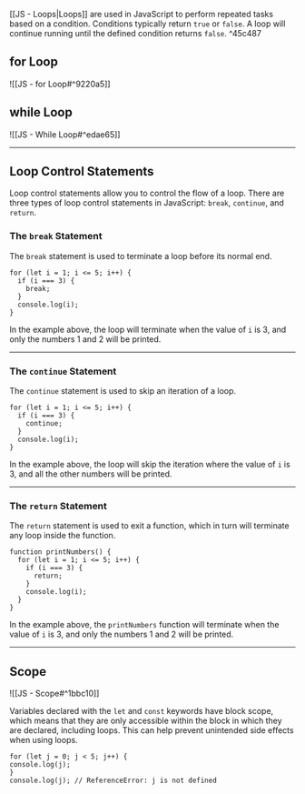 [[JS - Loops|Loops]] are used in JavaScript to perform repeated tasks based on a condition. Conditions typically return `true` or `false`. A loop will continue running until the defined condition returns `false`. ^45c487

## for Loop
![[JS - for Loop#^9220a5]]

## while Loop
![[JS - While Loop#^edae65]]

---

## Loop Control Statements

Loop control statements allow you to control the flow of a loop. There are three types of loop control statements in JavaScript: `break`, `continue`, and `return`.

### The `break` Statement

The `break` statement is used to terminate a loop before its normal end.

```JS
for (let i = 1; i <= 5; i++) {
  if (i === 3) {
    break;
  }
  console.log(i);
}
```

In the example above, the loop will terminate when the value of `i` is 3, and only the numbers 1 and 2 will be printed.

---

### The `continue` Statement

The `continue` statement is used to skip an iteration of a loop.

```JS
for (let i = 1; i <= 5; i++) {
  if (i === 3) {
    continue;
  }
  console.log(i);
}
```

In the example above, the loop will skip the iteration where the value of `i` is 3, and all the other numbers will be printed.

---

### The `return` Statement

The `return` statement is used to exit a function, which in turn will terminate any loop inside the function.

```JS
function printNumbers() {
  for (let i = 1; i <= 5; i++) {
    if (i === 3) {
      return;
    }
    console.log(i);
  }
}
```

In the example above, the `printNumbers` function will terminate when the value of `i` is 3, and only the numbers 1 and 2 will be printed.

---

## Scope

![[JS - Scope#^1bbc10]]

Variables declared with the `let` and `const` keywords have block scope, which means that they are only accessible within the block in which they are declared, including loops. This can help prevent unintended side effects when using loops.

```JS
for (let j = 0; j < 5; j++) { 
console.log(j); 
} 
console.log(j); // ReferenceError: j is not defined
```



